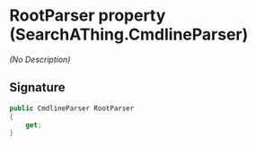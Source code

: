 # RootParser property (SearchAThing.CmdlineParser)
_(No Description)_

## Signature
```csharp
public CmdlineParser RootParser
{
    get;
}
```
